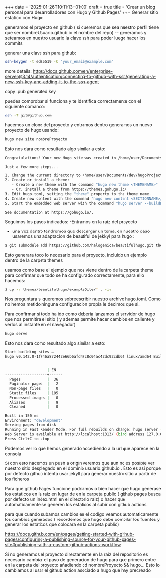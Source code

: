 +++
date = '2025-01-26T10:11:13+01:00'
draft = true
title = 'Crear un blog personal para desarrolladores con Hugo y Github Pages'
+++
Generar sitio estatico con Hugo:

generamos el proyecto en github ( si queremos que sea nuestro perfil tiene que ser nombreUsuario.github.io el nombre del repo)
-- generamos y seteamos en nuestro usuario la clave ssh para poder luego hacer los commits

generar una clave ssh para github:
```bash 
ssh-keygen -t ed25519 -C "your_email@example.com"
```
more details: https://docs.github.com/en/enterprise-server@3.14/authentication/connecting-to-github-with-ssh/generating-a-new-ssh-key-and-adding-it-to-the-ssh-agent

copy .pub generated key 

puedes comprobar si funciona y te identifica correctamente con el siguiente comando:
```bash
ssh -T git@github.com
```
  
hacemos un clone del proyecto y entramos
dentro generamos un nuevo proyecto de hugo usando:

```bash
hugo new site nombreProyecto
```


Esto nos dara como resultado algo similar a esto: 
```bash
Congratulations! Your new Hugo site was created in /home/user/Documents/dev/hugoProjects/csuardev.github.io/csuardev.

Just a few more steps...

1. Change the current directory to /home/user/Documents/dev/hugoProjects/csuardev.github.io/csuardev.
2. Create or install a theme:
   - Create a new theme with the command "hugo new theme <THEMENAME>"
   - Or, install a theme from https://themes.gohugo.io/
3. Edit hugo.toml, setting the "theme" property to the theme name.
4. Create new content with the command "hugo new content <SECTIONNAME>/<FILENAME>.<FORMAT>".
5. Start the embedded web server with the command "hugo server --buildDrafts".

See documentation at https://gohugo.io/.
```
Seguimos los pasos indicados:
-Entramos en la raiz del proyecto
- una vez dentro tendremos que descargar un tema, en nuestro caso usaremos una adaptacion de beautiful de jekkyl para hugo :
```bash
$ git submodule add https://github.com/halogenica/beautifulhugo.git themes/beautifulhugo
```

Esto generara todo lo necesario para el proyecto, incluido un ejemplo dentro de la carpeta themes

usamos como base el ejemplo que nos viene dentro de la carpeta theme para confirmar que todo se ha configurado correctamente, para ello hacemos:
```bash
$ cp -r themes/beautifulhugo/exampleSite/* . -iv
```
Nos preguntara si queremos sobreescribir nuestro archivo hugo.toml. Como no hemos metido ninguna configuracion propia le decimos que si.

Para confirmar si todo ha ido como deberia lanzamos el servidor de hugo que nos permitira el sitio ( y ademas permite hacer cambios en caliente y verlos al instante en el navegador)

```bash
hugo serve
```
Esto nos dara como resultado algo similar a esto:
```bash
Start building sites … 
hugo v0.142.0-1f746a872442e66b6afd47c8c04ac42dc92cdb6f linux/amd64 BuildDate=2025-01-22T12:20:52Z VendorInfo=gohugoio


                   | EN   
-------------------+------
  Pages            |  36  
  Paginator pages  |   2  
  Non-page files   |   0  
  Static files     | 185  
  Processed images |   0  
  Aliases          |   9  
  Cleaned          |   0  

Built in 150 ms
Environment: "development"
Serving pages from disk
Running in Fast Render Mode. For full rebuilds on change: hugo server --disableFastRender
Web Server is available at http://localhost:1313/ (bind address 127.0.0.1) 
Press Ctrl+C to stop
```
Podemos ver lo que hemos generado accediendo a la url que aparece en la consola

Si con esto hacemos un push a origin veremos que aun no es posible ver nuestro sitio desplegado en el dominio usuario.github.io . Esto es asi porque por defecto github intenta usar jekyll para generar nuestro sitio a partir de los ficheros

Para que github Pages funcione podriamos o bien hacer que hugo generase los estaticos en la raiz en lugar de en la carpeta public ( github pages busca por defecto un index.html en el directorio raiz) o hacer que automaticamente se generen los estaticos al subir con github actions

para que cuando subamos cambios en el codigo veamos automaticamente los cambios generados ( recordemos que hugo debe compilar los fuentes y generar los estaticos que colocara en la carpeta public) 

https://docs.github.com/en/pages/getting-started-with-github-pages/configuring-a-publishing-source-for-your-github-pages-site#publishing-with-a-custom-github-actions-workflow

Si no generamos el proyecto directamente en la raiz del repositorio es necesario cambiar el paso de generacion de hugo para que primero entre en la carpeta del proyecto añadiendo cd nombreProyecto && hugo...
Esto lo cambiamos al usar el github action asociado a hugo que hay precreado
